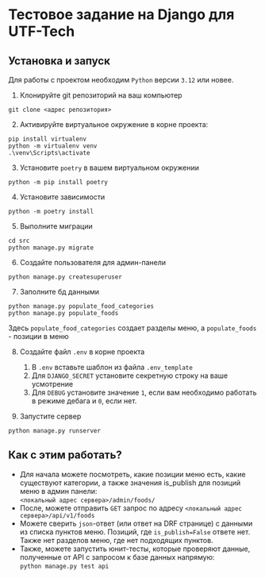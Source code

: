 # Тестовое задание на Django для UTF-Tech

## Установка и запуск

Для работы с проектом необходим `Python` версии `3.12` или новее.

1) Клонируйте git репозиторий на ваш компьютер
```commandline
git clone <адрес репозитория>
```
2) Активируйте виртуальное окружение в корне проекта:
```commandline
pip install virtualenv
python -m virtualenv venv 
.\venv\Scripts\activate 
```
3) Установите `poetry` в вашем виртуальном окружении
```commandline
python -m pip install poetry
```
4) Установите зависимости
```commandline
python -m poetry install
```
5) Выполните миграции
```commandline
cd src
python manage.py migrate
```
6) Создайте пользователя для админ-панели
```commandline
python manage.py createsuperuser      
```
7) Заполните бд данными
```commandline
python manage.py populate_food_categories
python manage.py populate_foods
```
Здесь `populate_food_categories` создает разделы меню, а `populate_foods` - позиции в меню

8) Создайте файл `.env` в корне проекта
    1) В `.env` вставьте шаблон из файла `.env_template`
    2) Для `DJANGO_SECRET` установите секретную строку на ваше усмотрение
    3) Для `DEBUG` установите значение `1`, если вам необходимо работать в режиме дебага и `0`, если нет.

9) Запустите сервер
```commandline
python manage.py runserver
```

## Как с этим работать?

* Для начала можете посмотреть, какие позиции меню есть, какие существуют категории,
  а также значения is_publish для позиций меню в админ панели: <br>
  `<локальный адрес сервера>/admin/foods/`
* После, можете отправить `GET` запрос по адресу
  `<локальный адрес сервера>/api/v1/foods`
* Можете сверить `json`-ответ (или ответ на DRF странице) с данными из списка пунктов меню.
  Позиций, где `is_publish=False` ответе нет. Также нет разделов меню, где нет подходящих пунктов.
* Также, можете запустить юнит-тесты, которые проверяют данные, полученные от API с запросом к базе данных напрямую: <br>
  `python manage.py test api`

